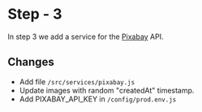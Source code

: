 # Step - 3

In step 3 we add a service for the [Pixabay](https://pixabay.com/en/) API.

## Changes

- Add file `/src/services/pixabay.js`
- Update images with random "createdAt" timestamp.
- Add PIXABAY_API_KEY in `/config/prod.env.js`
